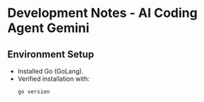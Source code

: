 # Development Notes - AI Coding Agent Gemini

## Environment Setup
- Installed Go (GoLang).
- Verified installation with:
  ```bash
  go version